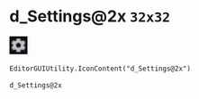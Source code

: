 # d_Settings@2x `32x32`
<img src="/img/d_Settings.png" width=32 height=32>

``` CSharp
EditorGUIUtility.IconContent("d_Settings@2x")
```
```
d_Settings@2x
```
